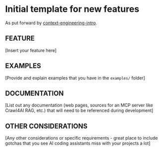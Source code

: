 # Initial template for new features

As put forward by [context-engineering-intro](https://github.com/qte77/context-engineering-intro).

## FEATURE

[Insert your feature here]

## EXAMPLES

[Provide and explain examples that you have in the `examples/` folder]

## DOCUMENTATION

[List out any documentation (web pages, sources for an MCP server like Crawl4AI RAG, etc.) that will need to be referenced during development]

## OTHER CONSIDERATIONS

[Any other considerations or specific requirements - great place to include gotchas that you see AI coding assistants miss with your projects a lot]
